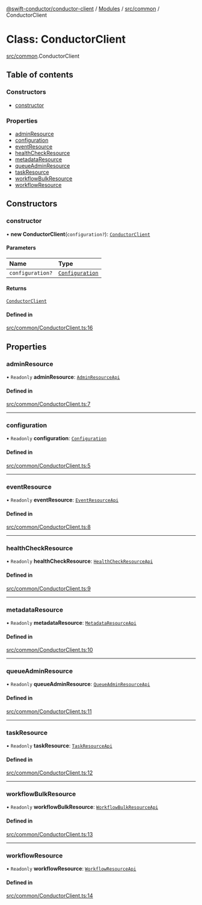 [@swift-conductor/conductor-client](../README.md) / [Modules](../modules.md) / [src/common](../modules/src_common.md) / ConductorClient

# Class: ConductorClient

[src/common](../modules/src_common.md).ConductorClient

## Table of contents

### Constructors

- [constructor](src_common.ConductorClient.md#constructor)

### Properties

- [adminResource](src_common.ConductorClient.md#adminresource)
- [configuration](src_common.ConductorClient.md#configuration)
- [eventResource](src_common.ConductorClient.md#eventresource)
- [healthCheckResource](src_common.ConductorClient.md#healthcheckresource)
- [metadataResource](src_common.ConductorClient.md#metadataresource)
- [queueAdminResource](src_common.ConductorClient.md#queueadminresource)
- [taskResource](src_common.ConductorClient.md#taskresource)
- [workflowBulkResource](src_common.ConductorClient.md#workflowbulkresource)
- [workflowResource](src_common.ConductorClient.md#workflowresource)

## Constructors

### constructor

• **new ConductorClient**(`configuration?`): [`ConductorClient`](src_common.ConductorClient.md)

#### Parameters

| Name | Type |
| :------ | :------ |
| `configuration?` | [`Configuration`](../interfaces/openapi_api.Configuration.md) |

#### Returns

[`ConductorClient`](src_common.ConductorClient.md)

#### Defined in

[src/common/ConductorClient.ts:16](https://github.com/swift-conductor/conductor-client-typescript/blob/d61717b/src/common/ConductorClient.ts#L16)

## Properties

### adminResource

• `Readonly` **adminResource**: [`AdminResourceApi`](openapi_api.AdminResourceApi.md)

#### Defined in

[src/common/ConductorClient.ts:7](https://github.com/swift-conductor/conductor-client-typescript/blob/d61717b/src/common/ConductorClient.ts#L7)

___

### configuration

• `Readonly` **configuration**: [`Configuration`](../interfaces/openapi_api.Configuration.md)

#### Defined in

[src/common/ConductorClient.ts:5](https://github.com/swift-conductor/conductor-client-typescript/blob/d61717b/src/common/ConductorClient.ts#L5)

___

### eventResource

• `Readonly` **eventResource**: [`EventResourceApi`](openapi_api.EventResourceApi.md)

#### Defined in

[src/common/ConductorClient.ts:8](https://github.com/swift-conductor/conductor-client-typescript/blob/d61717b/src/common/ConductorClient.ts#L8)

___

### healthCheckResource

• `Readonly` **healthCheckResource**: [`HealthCheckResourceApi`](openapi_api.HealthCheckResourceApi.md)

#### Defined in

[src/common/ConductorClient.ts:9](https://github.com/swift-conductor/conductor-client-typescript/blob/d61717b/src/common/ConductorClient.ts#L9)

___

### metadataResource

• `Readonly` **metadataResource**: [`MetadataResourceApi`](openapi_api.MetadataResourceApi.md)

#### Defined in

[src/common/ConductorClient.ts:10](https://github.com/swift-conductor/conductor-client-typescript/blob/d61717b/src/common/ConductorClient.ts#L10)

___

### queueAdminResource

• `Readonly` **queueAdminResource**: [`QueueAdminResourceApi`](openapi_api.QueueAdminResourceApi.md)

#### Defined in

[src/common/ConductorClient.ts:11](https://github.com/swift-conductor/conductor-client-typescript/blob/d61717b/src/common/ConductorClient.ts#L11)

___

### taskResource

• `Readonly` **taskResource**: [`TaskResourceApi`](openapi_api.TaskResourceApi.md)

#### Defined in

[src/common/ConductorClient.ts:12](https://github.com/swift-conductor/conductor-client-typescript/blob/d61717b/src/common/ConductorClient.ts#L12)

___

### workflowBulkResource

• `Readonly` **workflowBulkResource**: [`WorkflowBulkResourceApi`](openapi_api.WorkflowBulkResourceApi.md)

#### Defined in

[src/common/ConductorClient.ts:13](https://github.com/swift-conductor/conductor-client-typescript/blob/d61717b/src/common/ConductorClient.ts#L13)

___

### workflowResource

• `Readonly` **workflowResource**: [`WorkflowResourceApi`](openapi_api.WorkflowResourceApi.md)

#### Defined in

[src/common/ConductorClient.ts:14](https://github.com/swift-conductor/conductor-client-typescript/blob/d61717b/src/common/ConductorClient.ts#L14)
